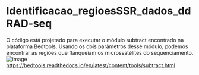 # Identificacao_regioesSSR_dados_ddRAD-seq
O código está projetado para executar o módulo subtract encontrado na plataforma Bedtools. Usando os dois parâmetros desse módulo, podemos encontrar as regiões que flanqueiam os microssatélites do sequenciamento.
![image](https://github.com/joaovmio/Identificacao_regioesSSR_dados_ddRAD-seq/assets/108895011/60a92261-bc37-46bd-87ee-beebe904c692)
https://bedtools.readthedocs.io/en/latest/content/tools/subtract.html
